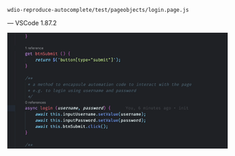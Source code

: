 `wdio-reproduce-autocomplete/test/pageobjects/login.page.js`

— VSCode 1.87.2

![](autocomplete.gif)
